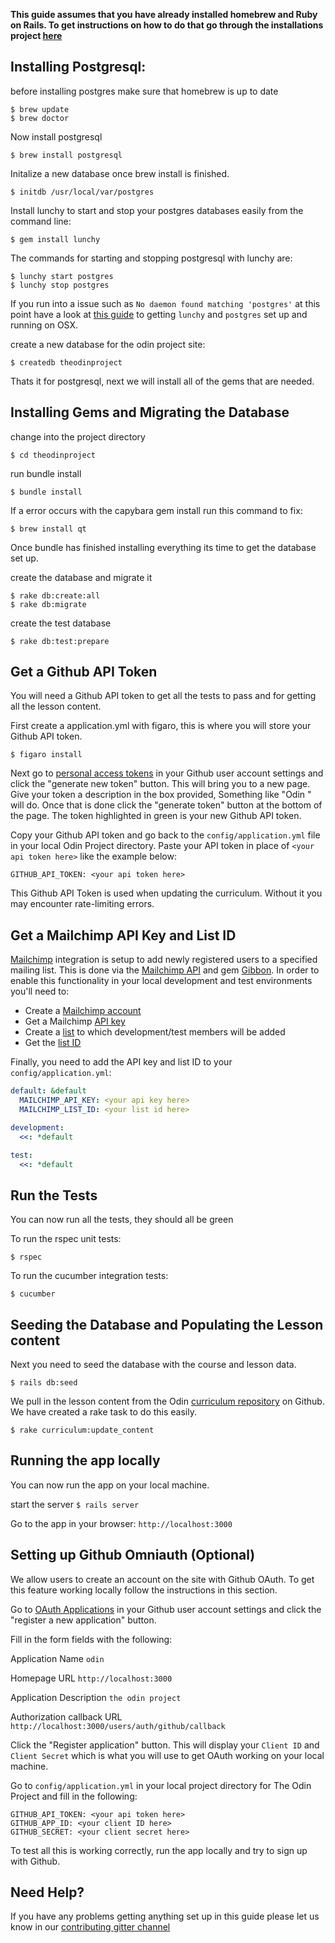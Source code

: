 **This guide assumes that you have already installed homebrew and Ruby on Rails. To get instructions on how to do that go through the installations project [here](https://www.theodinproject.com/courses/web-development-101/lessons/installations)**

## Installing Postgresql:
before installing postgres make sure that homebrew is up to date
```
$ brew update
$ brew doctor
```

Now install postgresql
```
$ brew install postgresql
```

Initalize a new database once brew install is finished.
```
$ initdb /usr/local/var/postgres
```

Install lunchy to start and stop your postgres databases easily from the command line:
```
$ gem install lunchy
```

The commands for starting and stopping postgresql with lunchy are:
```
$ lunchy start postgres
$ lunchy stop postgres
```

If you run into a issue such as `No daemon found matching 'postgres'` at this point have a look at [this guide](https://www.moncefbelyamani.com/how-to-install-postgresql-on-a-mac-with-homebrew-and-lunchy/) to getting `lunchy` and `postgres` set up and running on OSX.

create a new database for the odin project site:
```
$ createdb theodinproject
```

Thats it for postgresql, next we will install all of the gems that are needed.

## Installing Gems and Migrating the Database
change into the project directory
```
$ cd theodinproject
```

run bundle install
```
$ bundle install
```

If a error occurs with the capybara gem install run this command to fix:
```
$ brew install qt
```

Once bundle has finished installing everything its time to get the database set up.

create the database and migrate it
```
$ rake db:create:all
$ rake db:migrate
```

create the test database
```
$ rake db:test:prepare
```

## Get a Github API Token
You will need a Github API token to get all the tests to pass and for getting all the lesson content.

First create a application.yml with figaro, this is where you will store your Github API token.
```
$ figaro install
```

Next go to [personal access tokens](https://github.com/settings/tokens) in your Github user account settings and click the "generate new token" button. This will bring you to a new page. Give your token a description in the box provided, Something like "Odin " will do. Once that is done click the "generate token" button at the bottom of the page. The token highlighted in green is your new Github API token.

Copy your Github API token and go back to the `config/application.yml` file in your local Odin Project directory. Paste your API token in place of `<your api token here>` like the example below:
```
GITHUB_API_TOKEN: <your api token here>
```

This Github API Token is used when updating the curriculum. Without it you may encounter rate-limiting errors.

## Get a Mailchimp API Key and List ID

[Mailchimp](https://mailchimp.com/) integration is setup to add newly registered users to a specified mailing list. This is done via the [Mailchimp API](https://developer.mailchimp.com/) and gem [Gibbon](https://github.com/amro/gibbon). In order to enable this functionality in your local development and test environments you'll need to:

- Create a [Mailchimp account](https://login.mailchimp.com/signup/)
- Get a Mailchimp [API key](https://kb.mailchimp.com/integrations/api-integrations/about-api-keys)
- Create a [list](https://developer.mailchimp.com/documentation/mailchimp/reference/lists/) to which development/test members will be added
- Get the [list ID](https://kb.mailchimp.com/lists/manage-contacts/find-your-list-id)

Finally, you need to add the API key and list ID to your `config/application.yml`:

```yaml
default: &default
  MAILCHIMP_API_KEY: <your api key here>
  MAILCHIMP_LIST_ID: <your list id here>

development:
  <<: *default

test:
  <<: *default
```

## Run the Tests
You can now run all the tests, they should all be green

To run the rspec unit tests:
```
$ rspec
```

To run the cucumber integration tests:
```
$ cucumber
```

## Seeding the Database and Populating the Lesson content
Next you need to seed the database with the course and lesson data.
```
$ rails db:seed
```

We pull in the lesson content from the Odin [curriculum repository](https://github.com/TheOdinProject/curriculum) on Github. We have created a rake task to do this easily.
```
$ rake curriculum:update_content
```

## Running the app locally
You can now run the app on your local machine.

start the server
`$ rails server`

Go to the app in your browser:
`http://localhost:3000`

## Setting up Github Omniauth (Optional)
We allow users to create an account on the site with Github OAuth. To get this feature working locally follow the instructions in this section.

Go to [OAuth Applications](https://github.com/settings/developers) in your Github user account settings and click the "register a new application" button.

Fill in the form fields with the following:

Application Name
`odin`

Homepage URL
`http://localhost:3000`

Application Description
`the odin project`

Authorization callback URL
`http://localhost:3000/users/auth/github/callback`

Click the "Register application" button. This will display your `Client ID` and `Client Secret` which is what you will use to get OAuth working on your local machine.

Go to `config/application.yml` in your local project directory for The Odin Project and fill in the following:
```
GITHUB_API_TOKEN: <your api token here>
GITHUB_APP_ID: <your client ID here>
GITHUB_SECRET: <your client secret here>
```

To test all this is working correctly, run the app locally and try to sign up with Github.

## Need Help?
If you have any problems getting anything set up in this guide please let us know in our [contributing gitter channel](https://gitter.im/TheOdinProject/Contributing)